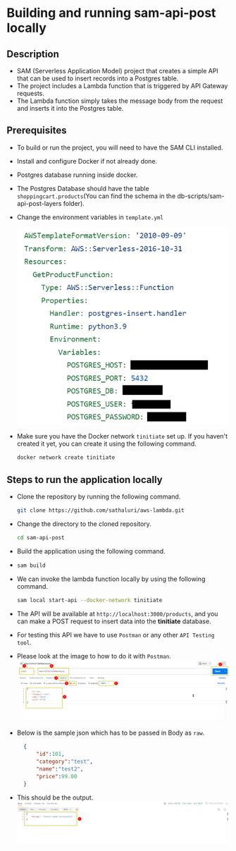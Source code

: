 # Building and running sam-api-post locally

## Description

* SAM (Serverless Application Model) project that creates a simple API that can be used to insert records into a Postgres table. 
* The project includes a Lambda function that is triggered by API Gateway requests. 
* The Lambda function simply takes the message body from the request and inserts it into the Postgres table.

## Prerequisites

* To build or run the project, you will need to have the SAM CLI installed. 

* Install and configure Docker if not already done.

* Postgres database running inside docker.

* The Postgres Database should have the table `shoppingcart.products`(You can find the schema in the db-scripts/sam-api-post-layers folder).

* Change the environment variables in `template.yml`

  ![template](/images/sam-api-post/image-1.png)

* Make sure you have the Docker network `tinitiate` set up. If you haven't created it yet, you can create it using the following command.

  ```bash
  docker network create tinitiate
  ```

## Steps to run the application locally

* Clone the repository by running the following command.

  ```bash
  git clone https://github.com/sathaluri/aws-lambda.git
  ```

* Change the directory to the cloned repository.

  ```bash
  cd sam-api-post
  ```

* Build the application using the following command.

* ```bash
  sam build
  ```

 * We can invoke the lambda function locally by using the following command.

   ```bash
   sam local start-api --docker-network tinitiate
   ```

* The API will be available at `http://localhost:3000/products`, and you can make a POST request to insert data into the **tinitiate** database.
* For testing this API we have to use `Postman` or any other `API Testing tool`.
* Please look at the image to how to do it with `Postman`.
   ![template](/images/sam-api-post/postman-1.png)
* Below is the sample json which has to be passed in Body as `raw`.
    ```json
      {
          "id":101,
          "category":"test", 
          "name":"test2", 
          "price":99.00
      }
    ```
* This should be the output.
    ![template](/images/sam-api-post/postman-2.png)

